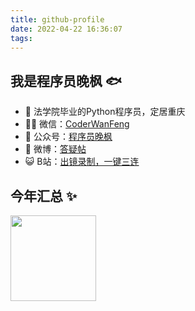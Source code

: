 ```yaml
---
title: github-profile
date: 2022-04-22 16:36:07
tags:
---
```


## 我是程序员晚枫 🐟

- 🐧 法学院毕业的Python程序员，定居重庆
- 👨‍💻 微信：[CoderWanFeng](https://mp.weixin.qq.com/s/4Br2YXCinQEHseJwdtGAsQ)
- 🏡 公众号：[程序员晚枫](https://mp.weixin.qq.com/mp/appmsgalbum?__biz=MzkyMzIwOTgzMA==&action=getalbum&album_id=1901129955141353473&scene=173&from_msgid=2247485997&from_itemidx=1&count=3&nolastread=1#wechat_redirect)
- 🌱 微博：[答疑帖](http://www.python4office.cn/weibo-qaq/)
- 😺 B站：[出镜录制，一键三连](https://space.bilibili.com/1989702333)



## 今年汇总 ✨

<img align="" height="137px" src="https://github-readme-stats.vercel.app/api?username=CoderWanFeng&hide_title=false&hide_border=false&show_icons=true&include_all_commits=true&line_height=21&bg_color=0,EC6C6C,FFD479,FFFC79,73FA79&theme=graywhite&locale=cn" />
